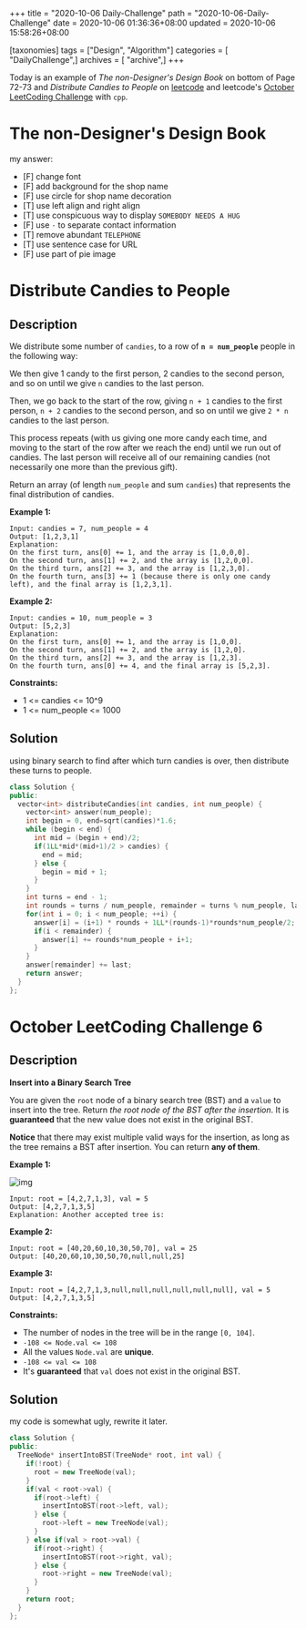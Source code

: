 +++
title = "2020-10-06 Daily-Challenge"
path = "2020-10-06-Daily-Challenge"
date = 2020-10-06 01:36:36+08:00
updated = 2020-10-06 15:58:26+08:00

[taxonomies]
tags = ["Design", "Algorithm"]
categories = [ "DailyChallenge",]
archives = [ "archive",]
+++

Today is an example of *The non-Designer's Design Book* on bottom of Page 72-73 and *Distribute Candies to People* on [leetcode](https://leetcode.com/problems/distribute-candies-to-people/) and leetcode's [October LeetCoding Challenge](https://leetcode.com/explore/challenge/card/october-leetcoding-challenge/559/week-1-october-1st-october-7th/3485/) with `cpp`.

<!-- more -->

# The non-Designer's Design Book

my answer:

- [F] change font
- [F] add background for the shop name
- [F] use circle for shop name decoration
- [T] use left align and right align
- [T] use conspicuous way to display `SOMEBODY NEEDS A HUG`
- [F] use `·` to separate contact information
- [T] remove abundant `TELEPHONE`
- [T] use sentence case for URL
- [F] use part of pie image

# Distribute Candies to People

## Description

We distribute some number of `candies`, to a row of **`n = num_people`** people in the following way:

We then give 1 candy to the first person, 2 candies to the second person, and so on until we give `n` candies to the last person.

Then, we go back to the start of the row, giving `n + 1` candies to the first person, `n + 2` candies to the second person, and so on until we give `2 * n` candies to the last person.

This process repeats (with us giving one more candy each time, and moving to the start of the row after we reach the end) until we run out of candies. The last person will receive all of our remaining candies (not necessarily one more than the previous gift).

Return an array (of length `num_people` and sum `candies`) that represents the final distribution of candies.

**Example 1:**

```
Input: candies = 7, num_people = 4
Output: [1,2,3,1]
Explanation:
On the first turn, ans[0] += 1, and the array is [1,0,0,0].
On the second turn, ans[1] += 2, and the array is [1,2,0,0].
On the third turn, ans[2] += 3, and the array is [1,2,3,0].
On the fourth turn, ans[3] += 1 (because there is only one candy left), and the final array is [1,2,3,1].
```

**Example 2:**

```
Input: candies = 10, num_people = 3
Output: [5,2,3]
Explanation: 
On the first turn, ans[0] += 1, and the array is [1,0,0].
On the second turn, ans[1] += 2, and the array is [1,2,0].
On the third turn, ans[2] += 3, and the array is [1,2,3].
On the fourth turn, ans[0] += 4, and the final array is [5,2,3].
```

**Constraints:**

- 1 <= candies <= 10^9
- 1 <= num_people <= 1000

## Solution

using binary search to find after which turn candies is over, then distribute these turns to people.

``` cpp
class Solution {
public:
  vector<int> distributeCandies(int candies, int num_people) {
    vector<int> answer(num_people);
    int begin = 0, end=sqrt(candies)*1.6;
    while (begin < end) {
      int mid = (begin + end)/2;
      if(1LL*mid*(mid+1)/2 > candies) {
        end = mid;
      } else {
        begin = mid + 1;
      }
    }
    int turns = end - 1;
    int rounds = turns / num_people, remainder = turns % num_people, last = candies - 1LL*turns*(turns+1)/2;
    for(int i = 0; i < num_people; ++i) {
      answer[i] = (i+1) * rounds + 1LL*(rounds-1)*rounds*num_people/2;
      if(i < remainder) {
        answer[i] += rounds*num_people + i+1;
      }
    }
    answer[remainder] += last;
    return answer;
  }
};
```

# October LeetCoding Challenge 6

## Description

**Insert into a Binary Search Tree**

You are given the `root` node of a binary search tree (BST) and a `value` to insert into the tree. Return *the root node of the BST after the insertion*. It is **guaranteed** that the new value does not exist in the original BST.

**Notice** that there may exist multiple valid ways for the insertion, as long as the tree remains a BST after insertion. You can return **any of them**.

**Example 1:**

![img](https://assets.leetcode.com/uploads/2020/10/05/insertbst.jpg)

```
Input: root = [4,2,7,1,3], val = 5
Output: [4,2,7,1,3,5]
Explanation: Another accepted tree is:
```

**Example 2:**

```
Input: root = [40,20,60,10,30,50,70], val = 25
Output: [40,20,60,10,30,50,70,null,null,25]
```

**Example 3:**

```
Input: root = [4,2,7,1,3,null,null,null,null,null,null], val = 5
Output: [4,2,7,1,3,5]
```

**Constraints:**

- The number of nodes in the tree will be in the range `[0, 104]`.
- `-108 <= Node.val <= 108`
- All the values `Node.val` are **unique**.
- `-108 <= val <= 108`
- It's **guaranteed** that `val` does not exist in the original BST.

## Solution

my code is somewhat ugly, rewrite it later.

``` cpp
class Solution {
public:
  TreeNode* insertIntoBST(TreeNode* root, int val) {
    if(!root) {
      root = new TreeNode(val);
    }
    if(val < root->val) {
      if(root->left) {
        insertIntoBST(root->left, val);
      } else {
        root->left = new TreeNode(val);
      }
    } else if(val > root->val) {
      if(root->right) {
        insertIntoBST(root->right, val);
      } else {
        root->right = new TreeNode(val);
      }
    }
    return root;
  }
};
```